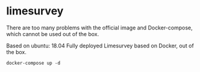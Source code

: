# limesurvey
There are too many problems with the official image and Docker-compose, which cannot be used out of the box.

Based on ubuntu: 18.04 Fully deployed Limesurvey based on Docker, out of the box.

`docker-compose up -d
`
